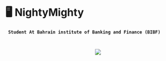 # 🖥️ NightyMighty

**` Student At Bahrain institute of Banking and Finance (BIBF)`**


<h1 align="center">
    <img src="https://readme-typing-svg.herokuapp.com/?font=Righteous&size=35&center=true&vCenter=true&width=500&height=70&duration=4000&lines=Hi+There!+👋;+I'm+Mohammed+Hujairi!;" />
</h1>


